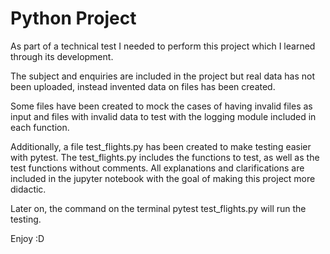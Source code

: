 # Python Project

As part of a technical test I needed to perform this project which I learned through its development. 

The subject and enquiries are included in the project but real data has not been uploaded, instead invented data on files has been created. 

Some files have been created to mock the cases of having invalid files as input and files with invalid data to test with the logging module included in each function.

Additionally, a file test_flights.py has been created to make testing easier with pytest. The test_flights.py includes the functions to test, as well as the test functions without comments. All explanations and clarifications are included in the jupyter notebook with the goal of making this project more didactic.

Later on, the command on the terminal pytest test_flights.py will run the testing.

Enjoy :D
